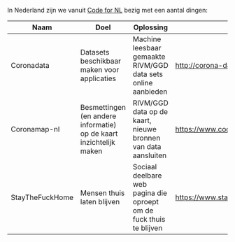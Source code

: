 In Nederland zijn we vanuit [Code for NL](https://www.codefor.nl) bezig met een aantal dingen:

| Naam | Doel | Oplossing | Live | Repo | Status
| ---  | ---  | ---       | ---  | --- | ---
| Coronadata | Datasets beschikbaar maken voor applicaties | Machine leesbaar gemaakte RIVM/GGD data sets online aanbieden | http://corona-data.codefor.nl/ | (nog te publiceren @jgroenen) | in ontwikkeling
| Coronamap-nl | Besmettingen (en andere informatie) op de kaart inzichtelijk maken | RIVM/GGD data op de kaart, nieuwe bronnen van data aansluiten | https://www.codefor.nl/coronamap-nl | https://github.com/codefornl/coronamap-nl | in ontwikkeling
| StayTheFuckHome | Mensen thuis laten blijven | Sociaal deelbare web pagina die oproept om de fuck thuis te blijven | https://www.staythefuckhome.com/nl/ | https://github.com/flore2003/staythefuckhome | in ontwikkeling
